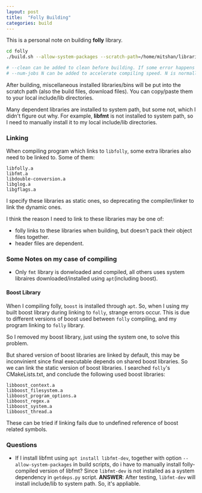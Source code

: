```yaml
---
layout: post
title:  "Folly Building"
categories: build
---
```


This is a personal note on building **folly** library.

```bash
cd folly
./build.sh --allow-system-packages --scratch-path=/home/mitshan/libraries/folly_scratch

# --clean can be added to clean before building. If some error happens in installing stage of some dependent libraries, remove this and try again.
# --num-jobs N can be added to accelerate compiling speed. N is normally the core count.
```

After building, miscellaneous installed libraries/bins will be put into the scratch path (also the build files, download files). You can copy/paste them to your local include/lib directories.

Many dependent libraries are installed to system path, but some not, which I didn't figure out why. For example, **libfmt** is not installed to system path, so I need to manually install it to my local include/lib directories.

### Linking
When compiling program which links to `libfolly`, some extra libraries also need to be linked to. Some of them:
```
libfolly.a
libfmt.a
libdouble-conversion.a
libglog.a
libgflags.a
```

I specify these libraries as static ones, so deprecating the compiler/linker to link the dynamic ones.

I think the reason I need to link to these libraries may be one of:
* folly links to these libraries when building, but doesn't pack their object files together.
* header files are dependent.

### Some Notes on my case of compiling
* Only `fmt` library is donwloaded and compiled, all others uses system libraires downloaded/installed using `apt`(including boost).

#### Boost Library
When I compiling folly, `boost` is installed through `apt`. So, when I using my built boost library during linking to `folly`, strange errors occur. This is due to different versions of boost used between `folly` compiling, and my program linking to `folly` library.

So I removed my boost library, just using the system one, to solve this problem.

But shared version of boost libraries are linked by default, this may be inconvinient since final executable depends on shared boost libraries. So we can link the static version of boost libraries. I searched `folly`'s CMakeLists.txt, and conclude the following used boost libraries:
```
libboost_context.a
libboost_filesystem.a
libboost_program_options.a
libboost_regex.a
libboost_system.a
libboost_thread.a
```

These can be tried if linking fails due to undefined reference of boost related symbols.

### Questions
* If I install libfmt using `apt install libfmt-dev`, together with option `--allow-system-packages` in build scripts, do i have to manually install folly-compiled version of libfmt? Since `libfmt-dev` is not installed as a system dependency in `getdeps.py` script. **ANSWER**: After testing, `libfmt-dev` will install include/lib to system path. So, it's appliable.
